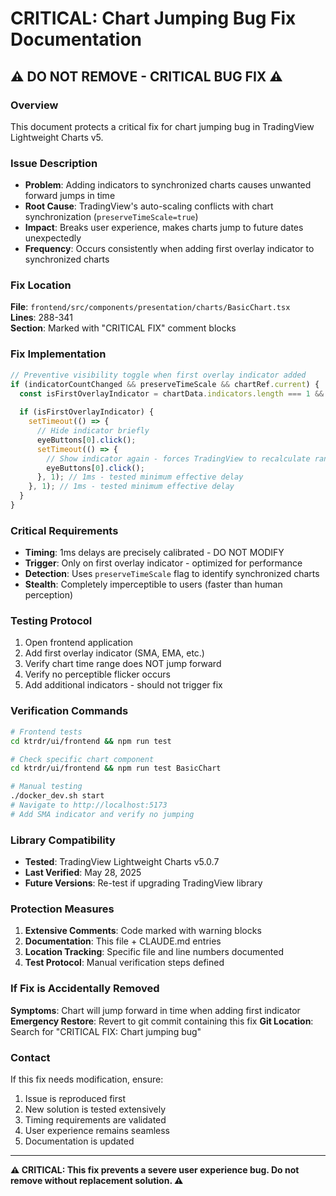 # CRITICAL: Chart Jumping Bug Fix Documentation

## ⚠️ DO NOT REMOVE - CRITICAL BUG FIX ⚠️

### Overview
This document protects a critical fix for chart jumping bug in TradingView Lightweight Charts v5.

### Issue Description
- **Problem**: Adding indicators to synchronized charts causes unwanted forward jumps in time
- **Root Cause**: TradingView's auto-scaling conflicts with chart synchronization (`preserveTimeScale=true`)
- **Impact**: Breaks user experience, makes charts jump to future dates unexpectedly
- **Frequency**: Occurs consistently when adding first overlay indicator to synchronized charts

### Fix Location
**File**: `frontend/src/components/presentation/charts/BasicChart.tsx`  
**Lines**: 288-341  
**Section**: Marked with "CRITICAL FIX" comment blocks

### Fix Implementation
```typescript
// Preventive visibility toggle when first overlay indicator added
if (indicatorCountChanged && preserveTimeScale && chartRef.current) {
  const isFirstOverlayIndicator = chartData.indicators.length === 1 && existingIndicatorCount === 0;
  
  if (isFirstOverlayIndicator) {
    setTimeout(() => {
      // Hide indicator briefly
      eyeButtons[0].click();
      setTimeout(() => {
        // Show indicator again - forces TradingView to recalculate range
        eyeButtons[0].click();
      }, 1); // 1ms - tested minimum effective delay
    }, 1); // 1ms - tested minimum effective delay
  }
}
```

### Critical Requirements
- **Timing**: 1ms delays are precisely calibrated - DO NOT MODIFY
- **Trigger**: Only on first overlay indicator - optimized for performance
- **Detection**: Uses `preserveTimeScale` flag to identify synchronized charts
- **Stealth**: Completely imperceptible to users (faster than human perception)

### Testing Protocol
1. Open frontend application
2. Add first overlay indicator (SMA, EMA, etc.)
3. Verify chart time range does NOT jump forward
4. Verify no perceptible flicker occurs
5. Add additional indicators - should not trigger fix

### Verification Commands
```bash
# Frontend tests
cd ktrdr/ui/frontend && npm run test

# Check specific chart component
cd ktrdr/ui/frontend && npm run test BasicChart

# Manual testing
./docker_dev.sh start
# Navigate to http://localhost:5173
# Add SMA indicator and verify no jumping
```

### Library Compatibility
- **Tested**: TradingView Lightweight Charts v5.0.7
- **Last Verified**: May 28, 2025
- **Future Versions**: Re-test if upgrading TradingView library

### Protection Measures
1. **Extensive Comments**: Code marked with warning blocks
2. **Documentation**: This file + CLAUDE.md entries
3. **Location Tracking**: Specific file and line numbers documented
4. **Test Protocol**: Manual verification steps defined

### If Fix is Accidentally Removed
**Symptoms**: Chart will jump forward in time when adding first indicator
**Emergency Restore**: Revert to git commit containing this fix
**Git Location**: Search for "CRITICAL FIX: Chart jumping bug"

### Contact
If this fix needs modification, ensure:
1. Issue is reproduced first
2. New solution is tested extensively
3. Timing requirements are validated
4. User experience remains seamless
5. Documentation is updated

---

**⚠️ CRITICAL: This fix prevents a severe user experience bug. Do not remove without replacement solution. ⚠️**